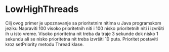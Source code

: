 # LowHighThreads
Cilj ovog primer je upoznavanje sa prioritetnim nitima u Java programskom jeziku Napraviti 100 visoko prioritetnih niti i 100 nisko prioritetnih niti i izvršiti ih u isto vreme. Visoko prioritetna nit treba da traje 3 sekunde dok nisko 1 sekundu ali se nisko prioritetna nit treba izvršiti 10 puta. Prioritet postaviti kroz setPriority metodu Thread klase.
